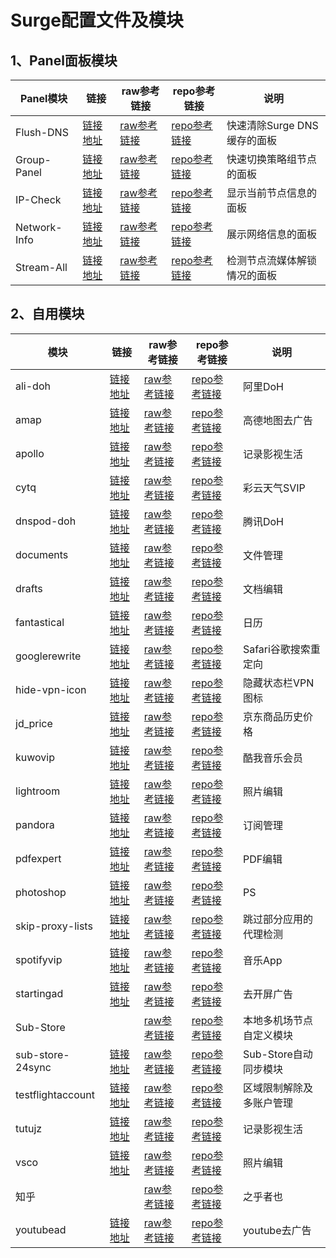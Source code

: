 # Surge配置文件及模块 

## 1、Panel面板模块
|Panel模块|链接|raw参考链接|repo参考链接|说明|
|--|--|--|--|--|
|Flush-DNS|[链接地址](https://raw.githubusercontent.com/Fedlimit/Profiles/main/Module/Panel/Flush-DNS/Flush-DNS.sgmodule)|[raw参考链接](https://raw.githubusercontent.com/Rabbit-Spec/Surge/Master/Module/Panel/Flush-DNS/Moore/Flush-DNS.sgmodule)|[repo参考链接](https://github.com/Rabbit-Spec/Surge/blob/Master/Module/Panel/Flush-DNS)|快速清除Surge DNS缓存的面板
|Group-Panel|[链接地址](https://raw.githubusercontent.com/Fedlimit/Profiles/main/Module/Panel/Group-Panel/Group-Panel.sgmodule)|[raw参考链接](https://raw.githubusercontent.com/Rabbit-Spec/Surge/Master/Module/Panel/Group-Panel/Moore/Group-Panel.sgmodule)|[repo参考链接](https://github.com/Rabbit-Spec/Surge/blob/Master/Module/Panel/Group-Panel)|快速切换策略组节点的面板
|IP-Check|[链接地址](https://raw.githubusercontent.com/Fedlimit/Profiles/main/Module/Panel/IP-Check/IP-Check.sgmodule)|[raw参考链接](https://raw.githubusercontent.com/Rabbit-Spec/Surge/Master/Module/Panel/IP-Check/Moore/IP-Check.sgmodule)|[repo参考链接](https://github.com/Rabbit-Spec/Surge/blob/Master/Module/Panel/IP-Check)|显示当前节点信息的面板
|Network-Info|[链接地址](https://raw.githubusercontent.com/Fedlimit/Profiles/main/Module/Panel/Network-Info/Network-Info.sgmodule)|[raw参考链接](https://raw.githubusercontent.com/Rabbit-Spec/Surge/Master/Module/Panel/Network-Info/Moore/Network-Info.sgmodule)|[repo参考链接](https://github.com/Rabbit-Spec/Surge/blob/Master/Module/Panel/Network-Info)|展示网络信息的面板
|Stream-All|[链接地址](https://raw.githubusercontent.com/Fedlimit/Profiles/main/Module/Panel/Stream-All/Stream-All.sgmodule)|[raw参考链接](https://raw.githubusercontent.com/Rabbit-Spec/Surge/Master/Module/Panel/Stream-All/Moore/Stream-All.sgmodule)|[repo参考链接](https://github.com/Rabbit-Spec/Surge/blob/Master/Module/Panel/Stream-All)|检测节点流媒体解锁情况的面板

## 2、自用模块
|模块|链接|raw参考链接|repo参考链接|说明|
|--|--|--|--|--|
|ali-doh|[链接地址](https://raw.githubusercontent.com/Fedlimit/Profiles/main/Module/Spec/ali-doh.sgmodule)|[raw参考链接](https://raw.githubusercontent.com/Rabbit-Spec/Surge/Master/Module/Spec/DoH/Moore/Ali-DoH.sgmodule)|[repo参考链接](https://github.com/Rabbit-Spec/Surge/blob/Master/Module/Spec/DoH/Moore/Ali-DoH.sgmodule)|阿里DoH
|amap|[链接地址](https://raw.githubusercontent.com/Fedlimit/Profiles/main/Module/Spec/amap.module)|[raw参考链接](https://raw.githubusercontent.com/ddgksf2013/Rewrite/master/AdBlock/Amap.conf)|[repo参考链接](https://github.com/ddgksf2013/Rewrite/blob/master/AdBlock/Amap.conf)|高德地图去广告
|apollo|[链接地址](https://raw.githubusercontent.com/Fedlimit/Profiles/main/Module/Spec/apollo.module)|[raw参考链接](https://raw.githubusercontent.com/89996462/Quantumult-X/main/ycdz/Apollo.js)|[repo参考链接](https://github.com/89996462/Quantumult-X/blob/main/ycdz/Apollo.js)|记录影视生活
|cytq|[链接地址](https://raw.githubusercontent.com/Fedlimit/Profiles/main/Module/Spec/cytq.module)|[raw参考链接](https://raw.githubusercontent.com/erdongchanyo/Rules/main/Surge/Module/AllinOne.sgmodule)|[repo参考链接](https://github.com/erdongchanyo/Rules/blob/main/Surge/Module/AllinOne.sgmodule)|彩云天气SVIP
|dnspod-doh|[链接地址](https://raw.githubusercontent.com/Fedlimit/Profiles/main/Module/Spec/dnspod-doh.sgmodule)|[raw参考链接](https://raw.githubusercontent.com/Rabbit-Spec/Surge/Master/Module/Spec/DoH/Moore/DNSPod-DoH.sgmodule)|[repo参考链接](https://github.com/Rabbit-Spec/Surge/blob/Master/Module/Spec/DoH/Moore/DNSPod-DoH.sgmodule)|腾讯DoH
|documents|[链接地址](https://raw.githubusercontent.com/Fedlimit/Profiles/main/Module/Spec/documents.module)|[raw参考链接](https://raw.githubusercontent.com/deezertidal/shadowrocket-rules/main/modules/documents.module)|[repo参考链接](https://github.com/deezertidal/shadowrocket-rules/blob/main/modules/documents.module)|文件管理
|drafts|[链接地址](https://raw.githubusercontent.com/Fedlimit/Profiles/main/Module/Spec/drafts.module)|[raw参考链接](https://raw.githubusercontent.com/deezertidal/shadowrocket-rules/main/modules/drafts.module)|[repo参考链接](https://github.com/deezertidal/shadowrocket-rules/blob/main/modules/drafts.module)|文档编辑
|fantastical|[链接地址](https://raw.githubusercontent.com/Fedlimit/Profiles/main/Module/Spec/fantastical.module)|[raw参考链接](https://raw.githubusercontent.com/deezertidal/shadowrocket-rules/main/modules/fantastical.module)|[repo参考链接](https://github.com/deezertidal/shadowrocket-rules/blob/main/modules/fantastical.module)|日历
|googlerewrite|[链接地址](https://raw.githubusercontent.com/Fedlimit/Profiles/main/Module/Spec/googlerewrite.sgmodule)|[raw参考链接](https://raw.githubusercontent.com/Rabbit-Spec/Surge/Master/Module/Spec/GoogleRewrite/Moore/GoogleRewrite.sgmodule)|[repo参考链接](https://github.com/Rabbit-Spec/Surge/tree/Master/Module/Spec/GoogleRewrite)|Safari谷歌搜索重定向
|hide-vpn-icon|[链接地址](https://raw.githubusercontent.com/Fedlimit/Profiles/main/Module/Spec/hide-vpn-icon.sgmodule)|[raw参考链接](https://raw.githubusercontent.com/Rabbit-Spec/Surge/Master/Module/Spec/Hide-VPN-Icon/Moore/Hide-VPN-Icon.sgmodule)|[repo参考链接](https://github.com/Rabbit-Spec/Surge/tree/Master/Module/Spec/Hide-VPN-Icon)|隐藏状态栏VPN图标
|jd_price|[链接地址](https://raw.githubusercontent.com/Fedlimit/Profiles/main/Module/Spec/jd_price.sgmodule)|[raw参考链接](https://raw.githubusercontent.com/Rabbit-Spec/Surge/Master/Module/Spec/JD_Price/Moore/JD_Price.sgmodule)|[repo参考链接](https://github.com/Rabbit-Spec/Surge/tree/Master/Module/Spec/JD_Price)|京东商品历史价格
|kuwovip|[链接地址](https://raw.githubusercontent.com/Fedlimit/Profiles/main/Module/Spec/kuwovip.sgmodule)|[raw参考链接](https://raw.githubusercontent.com/NobyDa/Script/master/Surge/JS/Kuwo.js)|[repo参考链接](https://github.com/NobyDa/Script/blob/master/Surge/JS/Kuwo.js)|酷我音乐会员
|lightroom|[链接地址](https://raw.githubusercontent.com/Fedlimit/Profiles/main/Module/Spec/lightroom.module)|[raw参考链接](https://raw.githubusercontent.com/deezertidal/shadowrocket-rules/main/modules/lightroom.module)|[repo参考链接](https://github.com/deezertidal/shadowrocket-rules/blob/main/modules/lightroom.module)|照片编辑
|pandora|[链接地址](https://raw.githubusercontent.com/Fedlimit/Profiles/main/Module/Spec/pandora.module)|[raw参考链接](https://raw.githubusercontent.com/deezertidal/shadowrocket-rules/main/modules/pandora.module)|[repo参考链接](https://github.com/deezertidal/shadowrocket-rules/blob/main/modules/pandora.module)|订阅管理
|pdfexpert|[链接地址](https://raw.githubusercontent.com/Fedlimit/Profiles/main/Module/Spec/pdfexpert.module)|[raw参考链接](https://raw.githubusercontent.com/89996462/Quantumult-X/main/ycdz/PDFExpert.js)|[repo参考链接](https://github.com/89996462/Quantumult-X/blob/main/ycdz/PDFExpert.js)|PDF编辑
|photoshop|[链接地址](https://raw.githubusercontent.com/Fedlimit/Profiles/main/Module/Spec/photoshop.module)|[raw参考链接](https://raw.githubusercontent.com/deezertidal/shadowrocket-rules/main/modules/photoshop.module)|[repo参考链接](https://github.com/deezertidal/shadowrocket-rules/blob/main/modules/photoshop.module)|PS
|skip-proxy-lists|[链接地址](https://raw.githubusercontent.com/Fedlimit/Profiles/main/Module/Spec/skip-proxy-lists.sgmodule)|[raw参考链接](https://raw.githubusercontent.com/mieqq/mieqq/master/skip-proxy-lists.sgmodule)|[repo参考链接](https://github.com/mieqq/mieqq/blob/master/skip-proxy-lists.sgmodule)|跳过部分应用的代理检测
|spotifyvip|[链接地址](https://raw.githubusercontent.com/Fedlimit/Profiles/main/Module/Spec/spotifyvip.module)|[raw参考链接](https://raw.githubusercontent.com/app2smile/rules/master/module/spotify.module)|[repo参考链接](https://github.com/app2smile/rules/blob/master/module/spotify.module)|音乐App
|startingad|[链接地址](https://raw.githubusercontent.com/Fedlimit/Profiles/main/Module/Spec/startingad.module)|[raw参考链接](https://raw.githubusercontent.com/deezertidal/shadowrocket-rules/main/modules/startingad.module)|[repo参考链接](https://github.com/deezertidal/shadowrocket-rules/blob/main/modules/startingad.module)|去开屏广告
|Sub-Store| |[raw参考链接](https://raw.githubusercontent.com/Peng-YM/Sub-Store/master/config/Surge.sgmodule)|[repo参考链接](https://github.com/sub-store-org/Sub-Store/blob/master/config/Surge.sgmodule)|本地多机场节点自定义模块
|sub-store-24sync|[链接地址](https://raw.githubusercontent.com/Fedlimit/Profiles/main/Module/Spec/sub-store-24sync.sgmodule)|[raw参考链接](https://raw.githubusercontent.com/Rabbit-Spec/Surge/Master/Module/Spec/Sub-Store/Moore/24hours.sgmodule)|[repo参考链接](https://github.com/Rabbit-Spec/Surge/tree/Master/Module/Spec/Sub-Store)|Sub-Store自动同步模块
|testflightaccount|[链接地址](https://raw.githubusercontent.com/Fedlimit/Profiles/main/Module/Spec/testflightaccount.sgmodule)|[raw参考链接](https://raw.githubusercontent.com/NobyDa/Script/master/Surge/Module/TestFlightAccount.sgmodule)|[repo参考链接](https://github.com/NobyDa/Script/blob/master/Surge/Module/TestFlightAccount.sgmodule)|区域限制解除及多账户管理
|tutujz|[链接地址](https://raw.githubusercontent.com/Fedlimit/Profiles/main/Module/Spec/tutujz.module)|[raw参考链接](https://raw.githubusercontent.com/89996462/Quantumult-X/main/ycdz/ttjz.js)|[repo参考链接](https://github.com/89996462/Quantumult-X/blob/main/ycdz/ttjz.js)|记录影视生活
|vsco|[链接地址](https://raw.githubusercontent.com/Fedlimit/Profiles/main/Module/Spec/vsco.module)|[raw参考链接](https://raw.githubusercontent.com/deezertidal/shadowrocket-rules/main/modules/vsco.module)|[repo参考链接](https://github.com/NobyDa/Script/blob/master/QuantumultX/File/vsco.js)|照片编辑
|知乎| |[raw参考链接](https://raw.githubusercontent.com/blackmatrix7/ios_rule_script/master/script/zheye/zheye.sgmodule)|[repo参考链接](https://github.com/blackmatrix7/ios_rule_script/tree/master/script/zheye)|之乎者也
|youtubead|[链接地址](https://raw.githubusercontent.com/Fedlimit/Profiles/main/Module/Spec/youtubead.sgmodule)|[raw参考链接](https://raw.githubusercontent.com/deezertidal/shadowrocket-rules/main/modules/YouTubeAd.sgmodule)|[repo参考链接](https://github.com/deezertidal/shadowrocket-rules/blob/main/modules/YouTubeAd.sgmodule)|youtube去广告

